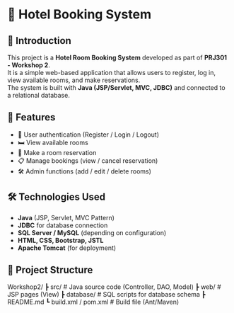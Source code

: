 # 🏨 Hotel Booking System

## 📖 Introduction
This project is a **Hotel Room Booking System** developed as part of **PRJ301 - Workshop 2**.  
It is a simple web-based application that allows users to register, log in, view available rooms, and make reservations.  
The system is built with **Java (JSP/Servlet, MVC, JDBC)** and connected to a relational database.

## 🚀 Features
- 🔑 User authentication (Register / Login / Logout)
- 🛏️ View available rooms
- 📅 Make a room reservation
- 📋 Manage bookings (view / cancel reservation)
- 🛠️ Admin functions (add / edit / delete rooms)

## 🛠️ Technologies Used
- **Java** (JSP, Servlet, MVC Pattern)
- **JDBC** for database connection
- **SQL Server / MySQL** (depending on configuration)
- **HTML, CSS, Bootstrap, JSTL**
- **Apache Tomcat** (for deployment)

## 📂 Project Structure
Workshop2/
┣ src/ # Java source code (Controller, DAO, Model)
┣ web/ # JSP pages (View)
┣ database/ # SQL scripts for database schema
┣ README.md
┗ build.xml / pom.xml # Build file (Ant/Maven)
